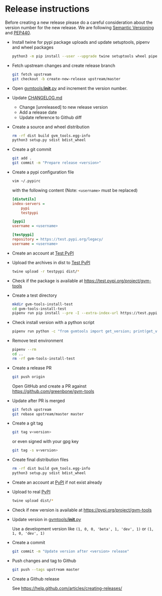 # Release instructions

Before creating a new release please do a careful consideration about the
version number for the new release. We are following [Semantic Versioning](https://semver.org/)
and [PEP440](https://www.python.org/dev/peps/pep-0440/).

* Install twine for pypi package uploads and update setuptools, pipenv and wheel packages

  ```sh
  python3 -m pip install --user --upgrade twine setuptools wheel pipenv
  ```

* Fetch upstream changes and create release branch

  ```sh
  git fetch upstream
  git checkout -b create-new-release upstream/master
  ```

* Open [gvmtools/__init__.py](https://github.com/greenbone/gvm-tools/blob/master/gvmtools/__init__.py)
  and increment the version number.

* Update [CHANGELOG.md](https://github.com/greenbone/gvm-tools/blob/master/CHANGELOG.md)
  * Change [unreleased] to new release version
  * Add a release date
  * Update reference to Github diff

* Create a source and wheel distribution

  ```sh
  rm -rf dist build gvm_tools.egg-info
  python3 setup.py sdist bdist_wheel
  ```

* Create a git commit

  ```sh
  git add .
  git commit -m "Prepare release <version>"
  ```

* Create a pypi configuration file

  ```sh
  vim ~/.pypirc
  ```

  with the following content (Note: `<username>` must be replaced)

  ```ini
  [distutils]
  index-servers =
      pypi
      testpypi

  [pypi]
  username = <username>

  [testpypi]
  repository = https://test.pypi.org/legacy/
  username = <username>

* Create an account at [Test PyPI](https://packaging.python.org/guides/using-testpypi/)

* Upload the archives in dist to [Test PyPI](https://test.pypi.org/)

  ```sh
  twine upload -r testpypi dist/*
  ```

* Check if the package is available at https://test.pypi.org/project/gvm-tools

* Create a test directory

  ```sh
  mkdir gvm-tools-install-test
  cd gvm-tools-install-test
  pipenv run pip install --pre -I --extra-index-url https://test.pypi.org/simple/ gvm-tools
  ```

* Check install version with a python script

  ```sh
  pipenv run python -c "from gvmtools import get_version; print(get_version())"
  ```

* Remove test environment

  ```sh
  pipenv --rm
  cd ..
  rm -rf gvm-tools-install-test
  ```

* Create a release PR

  ```sh
  git push origin
  ```
  Open GitHub and create a PR against https://github.com/greenbone/gvm-tools

* Update after PR is merged

  ```sh
  git fetch upstream
  git rebase upstream/master master
  ```

* Create a git tag

  ```sh
  git tag v<version>
  ```

  or even signed with your gpg key

  ```sh
  git tag -s v<version>
  ```
* Create final distribution files

  ```sh
  rm -rf dist build gvm_tools.egg-info
  python3 setup.py sdist bdist_wheel

* Create an account at [PyPI](https://pypi.org/) if not exist already

* Upload to real [PyPI](https://pypi.org/)

  ```sh
  twine upload dist/*
  ```

* Check if new version is available at https://pypi.org/project/gvm-tools


* Update version in [gvmtools/__init__.py](https://github.com/greenbone/gvm-tools/blob/master/gvmtools/__init__.py)

  Use a development version like `(1, 0, 0, 'beta', 1, 'dev', 1)` or
  `(1, 1, 0, 'dev', 1)`

* Create a commit

  ```sh
  git commit -m "Update version after <version> release"
  ```

* Push changes and tag to Github

  ```sh
  git push --tags upstream master
  ```

* Create a Github release

  See https://help.github.com/articles/creating-releases/
